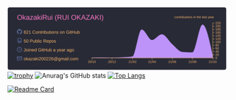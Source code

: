 [![](./profile-summary-card-output/dracula/0-profile-details.svg)](https://github.com/vn7n24fzkq/github-profile-summary-cards)
[![trophy](https://github-profile-trophy.vercel.app/?username=OkazakiRui&theme=onedark&title=Joined2020,Commit,Repositories)](https://github.com/OkazakiRui/github-profile-trophy)
![Anurag's GitHub stats](https://github-readme-stats.vercel.app/api?username=OkazakiRui&count_private=true&show_icons=true&theme=dracula)
[![Top Langs](https://github-readme-stats.vercel.app/api/top-langs/?username=OkazakiRui&layout=compact&theme=dracula)](https://github.com/OkazakiRui/github-readme-stats)

[![Readme Card](https://github-readme-stats.vercel.app/api/pin/?username=OkazakiRui&repo=portfolio-react)](https://github.com/OkazakiRui/github-readme-stats)
